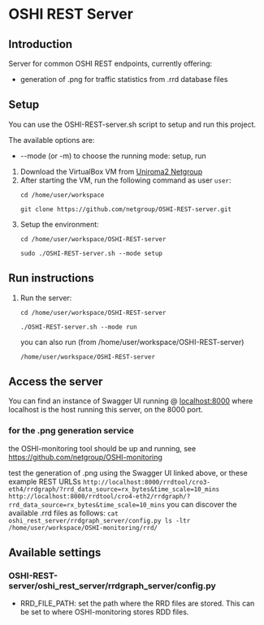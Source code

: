 # OSHI REST Server

## Introduction

Server for common OSHI REST endpoints, currently offering:
- generation of .png for traffic statistics from .rrd database files

## Setup
You can use the OSHI-REST-server.sh script to setup and run this project.

The available options are:
- --mode (or -m) to choose the running mode: setup, run

1. Download the VirtualBox VM from [Uniroma2 Netgroup](http://netgroup.uniroma2.it/twiki/bin/view/Oshi/WebHome#AnchorSoftDown)
2. After starting the VM, run the following command as user `user`:
    ```
    cd /home/user/workspace
    
    git clone https://github.com/netgroup/OSHI-REST-server.git
    ```
3. Setup the environment:
    ```
    cd /home/user/workspace/OSHI-REST-server
    
    sudo ./OSHI-REST-server.sh --mode setup
    ```
    
## Run instructions

1. Run the server:
    ```
    cd /home/user/workspace/OSHI-REST-server
    
    ./OSHI-REST-server.sh --mode run
    ```
    you can also run (from /home/user/workspace/OSHI-REST-server)
    ```
    /home/user/workspace/OSHI-REST-server
    ```

## Access the server
You can find an instance of Swagger UI running @ [localhost:8000](http://localhost:8000/docs/) where localhost is the host running this server, on the 8000 port.

### for the .png generation service

the OSHI-monitoring tool should be up and running, see https://github.com/netgroup/OSHI-monitoring

test the generation of .png using the Swagger UI linked above, or these example REST URLSs 
    ```
    http://localhost:8000/rrdtool/cro3-eth4/rrdgraph/?rrd_data_source=rx_bytes&time_scale=10_mins
    http://localhost:8000/rrdtool/cro4-eth2/rrdgraph/?rrd_data_source=rx_bytes&time_scale=10_mins
    ```
you can discover the available .rrd files as follows:
    ```
    cat oshi_rest_server/rrdgraph_server/config.py
    ls -ltr /home/user/workspace/OSHI-monitoring/rrd/
    ```

## Available settings
### OSHI-REST-server/oshi_rest_server/rrdgraph_server/config.py
- RRD_FILE_PATH: set the path where the RRD files are stored. This can be set to where OSHI-monitoring stores RDD files.
